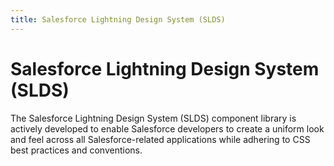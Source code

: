 ```yaml
---
title: Salesforce Lightning Design System (SLDS)
---
```


# Salesforce Lightning Design System (SLDS)


The Salesforce Lightning Design System (SLDS) component library is actively developed to enable Salesforce developers to create a uniform look and feel across all Salesforce-related applications while adhering to CSS best practices and conventions.
